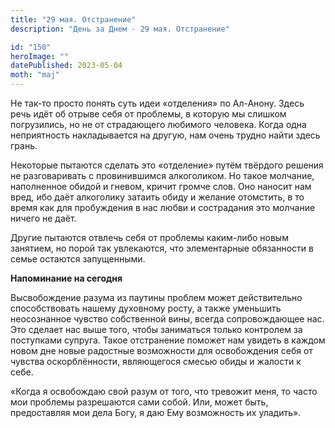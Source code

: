 ```yaml
---
title: "29 мая. Отстранение"
description: "День за Днем - 29 мая. Отстранение"

id: "150"
heroImage: ""
datePublished: 2023-05-04
moth: "maj"
---
```


Не так-то просто понять суть идеи «отделения» по Ал-Анону. Здесь речь идёт об
отрыве себя от проблемы, в которую мы слишком погрузились, но не от
страдающего любимого человека. Когда одна неприятность накладывается на
другую, нам очень трудно найти здесь грань.

Некоторые пытаются сделать это «отделение» путём твёрдого решения не
разговаривать с провинившимся алкоголиком. Но такое молчание, наполненное
обидой и гневом, кричит громче слов. Оно наносит нам вред, ибо даёт алкоголику
затаить обиду и желание отомстить, в то время как для пробуждения в нас любви
и сострадания это молчание ничего не даёт.

Другие пытаются отвлечь себя от проблемы каким-либо новым занятием, но порой
так увлекаются, что элементарные обязанности в семье остаются запущенными.

**Напоминание на сегодня**

Высвобождение разума из паутины проблем может действительно способствовать
нашему духовному росту, а также уменьшить неосознанное чувство собственной
вины, всегда сопровождающее нас. Это сделает нас выше того, чтобы заниматься
только контролем за поступками супруга. Такое отстранение поможет нам увидеть
в каждом новом дне новые радостные возможности для освобождения себя от
чувства оскорблённости, являющегося смесью обиды и жалости к себе.

«Когда я освобождаю свой разум от того, что тревожит меня, то часто мои
проблемы разрешаются сами собой. Или, может быть, предоставляя мои дела Богу,
я даю Ему возможность их уладить».
